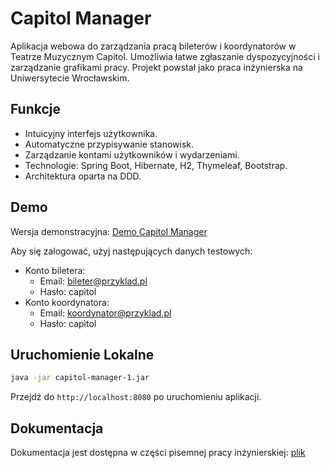 # Capitol Manager

Aplikacja webowa do zarządzania pracą bileterów i koordynatorów w Teatrze Muzycznym Capitol. Umożliwia łatwe zgłaszanie dyspozycyjności i zarządzanie grafikami pracy. Projekt powstał jako praca inżynierska na Uniwersytecie Wrocławskim.

## Funkcje

- Intuicyjny interfejs użytkownika.
- Automatyczne przypisywanie stanowisk.
- Zarządzanie kontami użytkowników i wydarzeniami.
- Technologie: Spring Boot, Hibernate, H2, Thymeleaf, Bootstrap.
- Architektura oparta na DDD.

## Demo

Wersja demonstracyjna: [Demo Capitol Manager](https://capitol-manager.onrender.com)

Aby się zalogować, użyj następujących danych testowych:

- Konto biletera:
  - Email: bileter@przyklad.pl
  - Hasło: capitol
- Konto koordynatora:
  - Email: koordynator@przyklad.pl
  - Hasło: capitol

## Uruchomienie Lokalne

```bash
java -jar capitol-manager-1.jar
```
Przejdź do `http://localhost:8080` po uruchomieniu aplikacji.

## Dokumentacja

Dokumentacja jest dostępna w części pisemnej pracy inżynierskiej: [plik](https://github.com/adamj00/capitol-manager)
